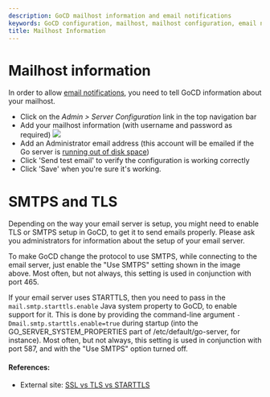 ```yaml
---
description: GoCD mailhost information and email notifications
keywords: GoCD configuration, mailhost, mailhost configuration, email notifications, SMTPS, TLS
title: Mailhost Information
---
```


# Mailhost information

In order to allow [email notifications](dev_notifications.html), you need to tell GoCD information about your mailhost.

- Click on the _Admin > Server Configuration_ link in the top navigation bar
- Add your mailhost information (with username and password as required)
![](../images/3_add_mailhost_info.png)
- Add an Administrator email address (this account will be emailed if the Go server is [running out of disk space](../faq/admin_out_of_disk_space.html))
- Click 'Send test email' to verify the configuration is working correctly
- Click 'Save' when you're sure it's working.

<a id='starttls'></a>
# SMTPS and TLS

Depending on the way your email server is setup, you might need to enable TLS or SMTPS setup in GoCD, to get it to send emails properly. Please ask you administrators for information about the setup of your email server.

To make GoCD change the protocol to use SMTPS, while connecting to the email server, just enable the "Use SMTPS" setting shown in the image above. Most often, but not always, this setting is used in conjunction with port 465.

If your email server uses STARTTLS, then you need to pass in the ```mail.smtp.starttls.enable``` Java system property to GoCD, to enable support for it. This is done by providing the command-line argument ```-Dmail.smtp.starttls.enable=true``` during startup (into the GO_SERVER_SYSTEM_PROPERTIES part of /etc/default/go-server, for instance). Most often, but not always, this setting is used in conjunction with port 587, and with the "Use SMTPS" option turned off.

#### References:

* External site: [SSL vs TLS vs STARTTLS](https://www.fastmail.com/help/technical/ssltlsstarttls.html)
